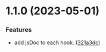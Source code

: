 # 1.1.0 (2023-05-01)


### Features

* add jsDoc to each hook. ([321a3dc](https://github.com/dr1tch/dashooks/commit/321a3dc3b44eda85726b8f52f11c5c84b6065ece))



